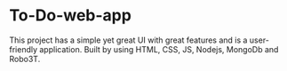 # To-Do-web-app
This project has a simple yet great UI with great features and is a user-friendly application.
Built by using HTML, CSS, JS, Nodejs, MongoDb and Robo3T.
